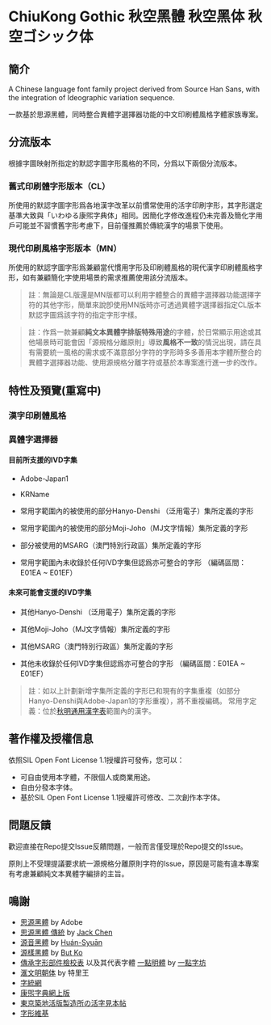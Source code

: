 # ChiuKong Gothic 秋空黑體 秋空黑体 秋空ゴシック体

## 簡介
A Chinese language font family project derived from Source Han Sans, with the integration of Ideographic variation sequence.

一款基於思源黑體，同時整合異體字選擇器功能的中文印刷體風格字體家族專案。

## 分流版本
根據字圖映射所指定的默認字圖字形風格的不同，分爲以下兩個分流版本。

### 舊式印刷體字形版本（CL）
所使用的默認字圖字形爲各地漢字改革以前慣常使用的活字印刷字形，其字形選定基準大致與「いわゆる康煕字典体」相同。因簡化字修改進程仍未完善及簡化字用戶可能並不習慣舊字形考慮下，目前僅推薦於傳統漢字的場景下使用。

### 現代印刷風格字形版本（MN）
 所使用的默認字圖字形爲兼顧當代慣用字形及印刷體風格的現代漢字印刷體風格字形，如有兼顧簡化字使用場景的需求推薦使用該分流版本。

> 註：無論是CL版還是MN版都可以利用字體整合的異體字選擇器功能選擇字符的其他字形，簡單來說卽使用MN版時亦可透過異體字選擇器指定CL版本默認字圖爲該字符的指定字形字樣。

> 註：作爲一款兼顧**純文本異體字排版特殊用途**的字體，於日常顯示用途或其他場景時可能會因「源規格分離原則」導致**風格不一致**的情況出現，請在具有需要統一風格的需求或不滿意部分字符的字形時多多善用本字體所整合的異體字選擇器功能、使用源規格分離字符或基於本專案進行進一步的改作。

## 特性及預覽(重寫中)

### 漢字印刷體風格

### 異體字選擇器

#### 目前所支援的IVD字集

- Adobe-Japan1

- KRName

- 常用字範圍內的被使用的部分Hanyo-Denshi （泛用電子）集所定義的字形

- 常用字範圍內的被使用的部分Moji-Joho（MJ文字情報）集所定義的字形

- 部分被使用的MSARG（澳門特別行政區）集所定義的字形

- 常用字範圍內未收錄於任何IVD字集但認爲亦可整合的字形 （編碼區間：E01EA ~ E01EF）

#### 未來可能會支援的IVD字集

- 其他Hanyo-Denshi （泛用電子）集所定義的字形

- 其他Moji-Joho（MJ文字情報）集所定義的字形

- 其他MSARG（澳門特別行政區）集所定義的字形

- 其他未收錄於任何IVD字集但認爲亦可整合的字形 （編碼區間：E01EA ~ E01EF）


> 註：如以上計劃新增字集所定義的字形已和現有的字集重複（如部分Hanyo-Denshi與Adobe-Japan1的字形重複），將不重複編碼。
> 常用字定義：位於[秋明通用漢字表](https://glyphwiki.org/wiki/Group:chiuming-neko_cm-chara-list)範圍內的漢字。


## 著作權及授權信息
依照SIL Open Font License 1.1授權許可發佈，您可以：
- 可自由使用本字體，不限個人或商業用途。
- 自由分發本字体。
- 基於SIL Open Font License 1.1授權許可修改、二次創作本字体。

## 問題反饋
歡迎直接在Repo提交Issue反饋問題，一般而言僅受理於Repo提交的Issue。

原則上不受理提議要求統一源規格分離原則字符的Issue，原因是可能有違本專案有考慮兼顧純文本異體字編排的主旨。

## 鳴謝
- [思源黑體](https://github.com/adobe-fonts/source-han-sans) by Adobe
- [思源黑體 傳統](https://github.com/redchenjs/source-han-sans-classic) by [Jack Chen](https://github.com/redchenjs) 
- [源音黑體](https://github.com/MoneMizuno/Genne-Gothic) by [Huán-Syuān](https://github.com/MoneMizuno)
- [源樣黑體](https://github.com/ButTaiwan/genyog-font) by [But Ko](https://github.com/ButTaiwan)
- [傳承字形部件檢校表](https://github.com/ichitenfont/inheritedglyphs) 以及其代表字體 [一點明體](https://github.com/ichitenfont/I.Ming) by [一點字坊](https://github.com/ichitenfont)
- [滙文明朝体](https://zhuanlan.zhihu.com/p/344103391) by 特里王 
- [字統網](http://zi.tools)
- [康煕字典網上版](https://www.kangxizidian.com/)
- [東京築地活版製造所の活字見本帖](http://www.asahi-net.or.jp/~sd5a-ucd/Tsukiji-5go-S11-Specimenbook.html)
- [字形維基](https://glyphwiki.org/)
